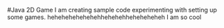 #Java 2D Game
I am creating sample code experimenting with setting up some games. hehehehehehehehhehehehheheheheheh I am so cool
